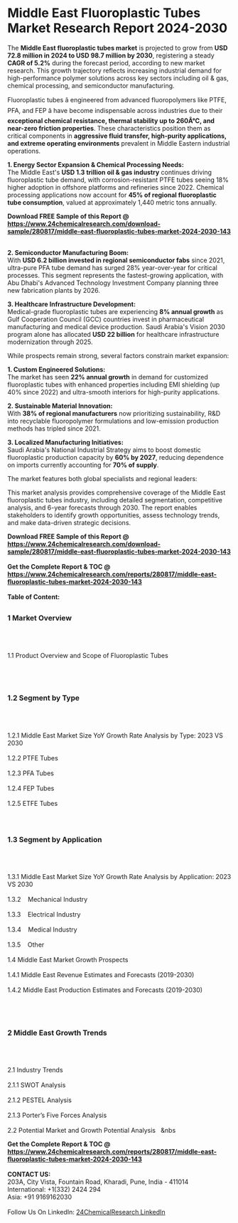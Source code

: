 <h1>Middle East Fluoroplastic Tubes Market Research Report 2024-2030</h1><p>The <strong>Middle East fluoroplastic tubes market</strong> is projected to grow from <strong>USD 72.8 million in 2024 to USD 98.7 million by 2030</strong>, registering a steady <strong>CAGR of 5.2%</strong> during the forecast period, according to new market research. This growth trajectory reflects increasing industrial demand for high-performance polymer solutions across key sectors including oil &amp; gas, chemical processing, and semiconductor manufacturing.</p><p>Fluoroplastic tubes â engineered from advanced fluoropolymers like PTFE, PFA, and FEP â have become indispensable across industries due to their <strong>exceptional chemical resistance, thermal stability up to 260Â°C, and near-zero friction properties</strong>. These characteristics position them as critical components in <strong>aggressive fluid transfer, high-purity applications, and extreme operating environments</strong> prevalent in Middle Eastern industrial operations.</p><p><strong>1. Energy Sector Expansion &amp; Chemical Processing Needs:</strong><br>
The Middle East's <strong>USD 1.3 trillion oil &amp; gas industry</strong> continues driving fluoroplastic tube demand, with corrosion-resistant PTFE tubes seeing 18% higher adoption in offshore platforms and refineries since 2022. Chemical processing applications now account for <strong>45% of regional fluoroplastic tube consumption</strong>, valued at approximately 1,440 metric tons annually.</p><div><b>Download FREE Sample of this Report @ 
            <a href="https://www.24chemicalresearch.com/download-sample/280817/middle-east-fluoroplastic-tubes-market-2024-2030-143">
            https://www.24chemicalresearch.com/download-sample/280817/middle-east-fluoroplastic-tubes-market-2024-2030-143</a></b></div><br><p><strong>2. Semiconductor Manufacturing Boom:</strong><br>
With <strong>USD 6.2 billion invested in regional semiconductor fabs</strong> since 2021, ultra-pure PFA tube demand has surged 28% year-over-year for critical processes. This segment represents the fastest-growing application, with Abu Dhabi's Advanced Technology Investment Company planning three new fabrication plants by 2026.</p><p><strong>3. Healthcare Infrastructure Development:</strong><br>
Medical-grade fluoroplastic tubes are experiencing <strong>8% annual growth</strong> as Gulf Cooperation Council (GCC) countries invest in pharmaceutical manufacturing and medical device production. Saudi Arabia's Vision 2030 program alone has allocated <strong>USD 22 billion</strong> for healthcare infrastructure modernization through 2025.</p><p>While prospects remain strong, several factors constrain market expansion:</p><p><strong>1. Custom Engineered Solutions:</strong><br>
The market has seen <strong>22% annual growth</strong> in demand for customized fluoroplastic tubes with enhanced properties including EMI shielding (up 40% since 2022) and ultra-smooth interiors for high-purity applications.</p><p><strong>2. Sustainable Material Innovation:</strong><br>
With <strong>38% of regional manufacturers</strong> now prioritizing sustainability, R&amp;D into recyclable fluoropolymer formulations and low-emission production methods has tripled since 2021.</p><p><strong>3. Localized Manufacturing Initiatives:</strong><br>
Saudi Arabia's National Industrial Strategy aims to boost domestic fluoroplastic production capacity by <strong>60% by 2027</strong>, reducing dependence on imports currently accounting for <strong>70% of supply</strong>.</p><p>The market features both global specialists and regional leaders:</p><p>This market analysis provides comprehensive coverage of the Middle East fluoroplastic tubes industry, including detailed segmentation, competitive analysis, and 6-year forecasts through 2030. The report enables stakeholders to identify growth opportunities, assess technology trends, and make data-driven strategic decisions.</p><div><b>Download FREE Sample of this Report @ 
            <a href="https://www.24chemicalresearch.com/download-sample/280817/middle-east-fluoroplastic-tubes-market-2024-2030-143">
            https://www.24chemicalresearch.com/download-sample/280817/middle-east-fluoroplastic-tubes-market-2024-2030-143</a></b></div><br><div><b>Get the Complete Report & TOC @ 
            <a href="https://www.24chemicalresearch.com/reports/280817/middle-east-fluoroplastic-tubes-market-2024-2030-143">
            https://www.24chemicalresearch.com/reports/280817/middle-east-fluoroplastic-tubes-market-2024-2030-143</a></b></div><br>
            <b>Table of Content:</b><p><h2><span style="font-size:16px"><strong>1 Market Overview&nbsp;&nbsp; &nbsp;</strong></span></h2><br />
<br />
<p>1.1 Product Overview and Scope of Fluoroplastic Tubes&nbsp;</p><br />
<br />
<h2><strong><span style="font-size:16px">1.2 Segment by Type&nbsp;&nbsp; &nbsp;</span></strong></h2><br />
<br />
<p>1.2.1 Middle East Market Size YoY Growth Rate Analysis by Type: 2023 VS 2030&nbsp;&nbsp; &nbsp;<br /><br />
1.2.2 PTFE Tubes&nbsp;&nbsp; &nbsp;<br /><br />
1.2.3 PFA Tubes<br /><br />
1.2.4 FEP Tubes<br /><br />
1.2.5 ETFE Tubes<br /><br />
<br />
<h2><span style="font-size:16px"><strong>1.3 Segment by Application&nbsp;&nbsp;</strong></span></h2><br />
<br />
<p>1.3.1 Middle East Market Size YoY Growth Rate Analysis by Application: 2023 VS 2030&nbsp;&nbsp; &nbsp;<br /><br />
1.3.2&nbsp;&nbsp; &nbsp;Mechanical Industry<br /><br />
1.3.3&nbsp;&nbsp; &nbsp;Electrical Industry<br /><br />
1.3.4&nbsp;&nbsp; &nbsp;Medical Industry<br /><br />
1.3.5&nbsp;&nbsp; &nbsp;Other<br /><br />
1.4 Middle East Market Growth Prospects&nbsp;&nbsp; &nbsp;<br /><br />
1.4.1 Middle East Revenue Estimates and Forecasts (2019-2030)&nbsp;&nbsp; &nbsp;<br /><br />
1.4.2 Middle East Production Estimates and Forecasts (2019-2030)&nbsp;&nbsp;</p><br />
<br />
<h2><span style="font-size:16px"><strong>2 Middle East Growth Trends&nbsp;&nbsp; &nbsp;</strong></span></h2><br />
<br />
<p>2.1 Industry Trends&nbsp;&nbsp; &nbsp;<br /><br />
2.1.1 SWOT Analysis&nbsp;&nbsp; &nbsp;<br /><br />
2.1.2 PESTEL Analysis&nbsp;&nbsp; &nbsp;<br /><br />
2.1.3 Porter&rsquo;s Five Forces Analysis&nbsp;&nbsp; &nbsp;<br /><br />
2.2 Potential Market and Growth Potential Analysis&nbsp;&nbsp; &nbs</p><div><b>Get the Complete Report & TOC @ 
            <a href="https://www.24chemicalresearch.com/reports/280817/middle-east-fluoroplastic-tubes-market-2024-2030-143">
            https://www.24chemicalresearch.com/reports/280817/middle-east-fluoroplastic-tubes-market-2024-2030-143</a></b></div><br><b>CONTACT US:</b><br>
            203A, City Vista, Fountain Road, Kharadi, Pune, India - 411014<br>
            International: +1(332) 2424 294<br>
            Asia: +91 9169162030 <br><br>
            Follow Us On LinkedIn: <a href="https://www.linkedin.com/company/24chemicalresearch/">24ChemicalResearch LinkedIn</a>